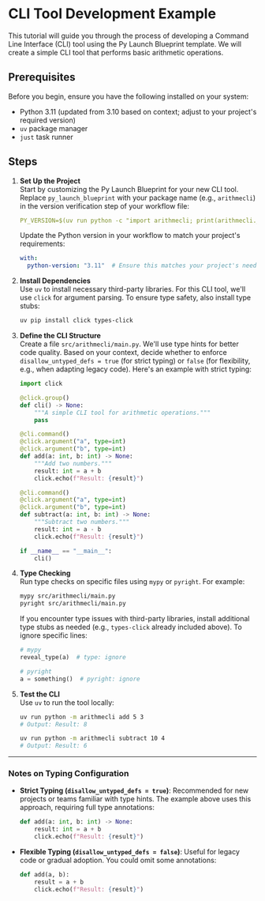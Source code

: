 
# CLI Tool Development Example

This tutorial will guide you through the process of developing a Command Line Interface (CLI) tool using the Py Launch Blueprint template. We will create a simple CLI tool that performs basic arithmetic operations.

## Prerequisites

Before you begin, ensure you have the following installed on your system:

- Python 3.11 (updated from 3.10 based on context; adjust to your project's required version)
- `uv` package manager
- `just` task runner

## Steps

1. **Set Up the Project**  
   Start by customizing the Py Launch Blueprint for your new CLI tool. Replace `py_launch_blueprint` with your package name (e.g., `arithmecli`) in the version verification step of your workflow file:
   ```yaml
   PY_VERSION=$(uv run python -c "import arithmecli; print(arithmecli.__version__)")
   ```
   Update the Python version in your workflow to match your project's requirements:
   ```yaml
   with:
     python-version: "3.11"  # Ensure this matches your project's needs
   ```

2. **Install Dependencies**  
   Use `uv` to install necessary third-party libraries. For this CLI tool, we'll use `click` for argument parsing. To ensure type safety, also install type stubs:
   ```bash
   uv pip install click types-click
   ```

3. **Define the CLI Structure**  
   Create a file `src/arithmecli/main.py`. We'll use type hints for better code quality. Based on your context, decide whether to enforce `disallow_untyped_defs = true` (for strict typing) or `false` (for flexibility, e.g., when adapting legacy code). Here's an example with strict typing:
   ```python
   import click

   @click.group()
   def cli() -> None:
       """A simple CLI tool for arithmetic operations."""
       pass

   @cli.command()
   @click.argument("a", type=int)
   @click.argument("b", type=int)
   def add(a: int, b: int) -> None:
       """Add two numbers."""
       result: int = a + b
       click.echo(f"Result: {result}")

   @cli.command()
   @click.argument("a", type=int)
   @click.argument("b", type=int)
   def subtract(a: int, b: int) -> None:
       """Subtract two numbers."""
       result: int = a - b
       click.echo(f"Result: {result}")

   if __name__ == "__main__":
       cli()
   ```

4. **Type Checking**  
   Run type checks on specific files using `mypy` or `pyright`. For example:
   ```bash
   mypy src/arithmecli/main.py
   pyright src/arithmecli/main.py
   ```
   If you encounter type issues with third-party libraries, install additional type stubs as needed (e.g., `types-click` already included above). To ignore specific lines:
   ```python
   # mypy
   reveal_type(a)  # type: ignore

   # pyright
   a = something()  # pyright: ignore
   ```

5. **Test the CLI**  
   Use `uv` to run the tool locally:
   ```bash
   uv run python -m arithmecli add 5 3
   # Output: Result: 8

   uv run python -m arithmecli subtract 10 4
   # Output: Result: 6
   ```

---

### Notes on Typing Configuration
- **Strict Typing (`disallow_untyped_defs = true`)**: Recommended for new projects or teams familiar with type hints. The example above uses this approach, requiring full type annotations:
  ```python
  def add(a: int, b: int) -> None:
      result: int = a + b
      click.echo(f"Result: {result}")
  ```
- **Flexible Typing (`disallow_untyped_defs = false`)**: Useful for legacy code or gradual adoption. You could omit some annotations:
  ```python
  def add(a, b):
      result = a + b
      click.echo(f"Result: {result}")
  ```